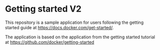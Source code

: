 # Getting started V2

This repository is a sample application for users following the getting started guide at https://docs.docker.com/get-started/.

The application is based on the application from the getting started tutorial at https://github.com/docker/getting-started
